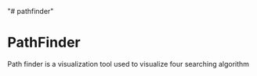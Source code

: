 "# pathfinder" 
# PathFinder
Path finder is a visualization tool used to visualize four searching algorithm 


